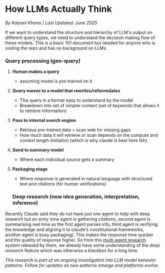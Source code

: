 # How LLMs Actually Think
*By Kalyani Khona | Last Updated: June 2025*

If we want to understand the structure and hierarchy of LLM's output on different query types, we need to understand the decision making flow of these models. This is a basic 101 document but needed for anyone who is visiting the repo and has no background on LLMs.

### Query processing (gen-query)

1. **Human makes a query**
   - assuming model is pre-trained on it

3. **Query moves to a model that rewrites/reformulates**
   - This query in a format easy to understand by the model
   - Breakdown into set of simpler context (set of keywords that allows it to retrieve information)

4. **Pass to internal search engine**
   - Retrieve pre-trained data + scan web for missing gaps
   - How much data it will retrieve or scan depends on the compute and context length limitation (which is why claude is best here tbh)

5. **Send to summary model**
   - Where each individual source gets a summary

6. **Packaging stage**
   - Where response is generated in natural language with structured text and citations (for human verifications)
  
   ### Deep research (new idea generation, interpretation, inference)

Recently Claude said they do not have just one agent to help with deep research but an army (one agent is gathering citations, second agent is summarising real time as the first agent parses info, third agent is verifying the knowledge and aligning it to claude's constitutional frameworks, another agent is busy packaging). This makes the response time quicker and the quality of response higher. So from this [multi-agent research](https://www.anthropic.com/engineering/built-multi-agent-research-system) system released by them, we already have some understanding of the *deep research* feature which was otherwise a blackbox for a long time. 



*This research is part of an ongoing investigation into LLM model behavior patterns. Follow for updates as new patterns emerge and platforms evolve.*
